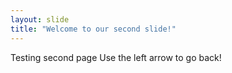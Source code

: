 ```yaml
---
layout: slide
title: "Welcome to our second slide!"
---
```

Testing second page
Use the left arrow to go back!
